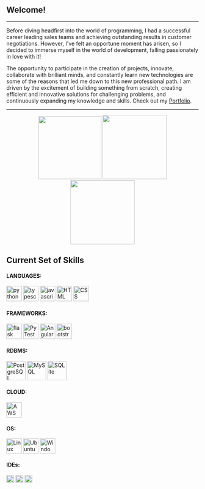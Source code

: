 ## Welcome!

---

Before diving headfirst into the world of programming, I had a successful career leading sales teams and achieving outstanding results in customer negotiations. However, I've felt an opportune moment has arisen, so I decided to immerse myself in the world of development, falling passionately in love with it!

The opportunity to participate in the creation of projects, innovate, collaborate with brilliant minds, and constantly learn new technologies are some of the reasons that led me down to this new professional path. I am driven by the excitement of building something from scratch, creating efficient and innovative solutions for challenging problems, and continuously expanding my knowledge and skills. Check out my [Portfolio](https://miguel-decotelli.onrender.com).

---

<div align="center">
  <img height="165em" src="https://media.giphy.com/media/v1.Y2lkPTc5MGI3NjExODUwMWQzMGRmNjY4MGMyMjkwNzA3NWU0NzAwYWUxNTVlMWZjNTNkMyZlcD12MV9pbnRlcm5hbF9naWZzX2dpZklkJmN0PWc/K4Ej64e5qq8SGeAS3m/giphy.gif"/>
  <img height="168em" src="https://github-readme-stats.vercel.app/api?username=MiguelDecotelli&show_icons=true&theme=vision-friendly-dark"/>
  <img height="168em" src="https://github-readme-stats.vercel.app/api/top-langs/?username=MiguelDecotelli&layout=compact&langs_count=7&theme=vision-friendly-dark"/>
</div>

## Current Set of Skills

<div style="display: inline_block">
    <h4>LANGUAGES:</h4>
    <img alt="python" height="40" width="auto" src="https://cdn.jsdelivr.net/gh/devicons/devicon/icons/python/python-original.svg">
    <img alt="typescript" height="40" width="auto" src="https://cdn.jsdelivr.net/gh/devicons/devicon/icons/typescript/typescript-original.svg">
    <img alt="javascript" height="40" width="auto" src="https://cdn.jsdelivr.net/gh/devicons/devicon/icons/javascript/javascript-original.svg">
    <img alt="HTML" height="40" width="auto" src="https://cdn.jsdelivr.net/gh/devicons/devicon/icons/html5/html5-original.svg">
    <img alt="CSS" height="40" width="auto" src="https://cdn.jsdelivr.net/gh/devicons/devicon/icons/css3/css3-original.svg">
</div>

<div style="display: inline_block">
    <h4>FRAMEWORKS:</h4>
    <img alt="flask" height="40" width="auto" src="https://cdn.jsdelivr.net/gh/devicons/devicon/icons/flask/flask-original.svg">
    <img alt="PyTest" height="40" width="auto" src="https://cdn.jsdelivr.net/gh/devicons/devicon/icons/pytest/pytest-original-wordmark.svg">
    <img alt="Angular" height="40" width="auto" src="https://cdn.jsdelivr.net/gh/devicons/devicon/icons/angularjs/angularjs-original.svg">
    <img alt="bootstrap" height="40" width="auto" src="https://cdn.jsdelivr.net/gh/devicons/devicon/icons/bootstrap/bootstrap-original.svg">
</div>


<div style="display: inline_block">
    <h4>RDBMS:</h4>
    <img alt="PostgreSQL" height="50" width="auto" src="https://cdn.jsdelivr.net/gh/devicons/devicon/icons/postgresql/postgresql-original-wordmark.svg">
    <img alt="MySQL" height="50" width="auto" src="https://cdn.jsdelivr.net/gh/devicons/devicon/icons/mysql/mysql-original-wordmark.svg">
    <img alt="SQLite" height="50" width="auto" src="https://cdn.jsdelivr.net/gh/devicons/devicon/icons/sqlite/sqlite-original-wordmark.svg">
</div>

<div style="display: inline_block">
    <h4>CLOUD:</h4>
    <img alt="AWS" height="40" width="auto" src="https://cdn.jsdelivr.net/gh/devicons/devicon/icons/amazonwebservices/amazonwebservices-original.svg">
</div>

<div style="display: inline_block">
    <h4>OS:</h4>
    <img align="center" alt="Linux" height="40" width="auto" src="https://cdn.jsdelivr.net/gh/devicons/devicon/icons/linux/linux-original.svg">
    <img align="center" alt="Ubuntu" height="40" width="auto" src="https://cdn.jsdelivr.net/gh/devicons/devicon/icons/ubuntu/ubuntu-plain-wordmark.svg">
    <img align="center" alt="Windows" height="40" width="auto" src="https://cdn.jsdelivr.net/gh/devicons/devicon/icons/windows8/windows8-original.svg">
</div>

<div style="display: inline_block">
    <h4>IDEs:</h4>
    <img align="center" alt="VSCode" height="20" width="auto" src="https://img.shields.io/badge/Visual_Studio_Code-0078D4?style=for-the-badge&logo=visual%20studio%20code&logoColor=white">
    <img align="center" alt="Sublime" height="20" width="auto" src="https://img.shields.io/badge/sublime_text-%23575757.svg?&style=for-the-badge&logo=sublime-text&logoColor=important">
    <img align="center" alt="eclipse" height="20" width="auto" src="https://img.shields.io/badge/Eclipse-2C2255?style=for-the-badge&logo=eclipse&logoColor=white">
</div>
<!--
![Snake gif](https://github.com/MiguelDecotelli/MiguelDecotelli/blob/output/github-contribution-grid-snake.gif)
-->
